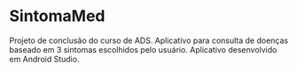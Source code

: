 # SintomaMed
Projeto de conclusão do curso de ADS. 
Aplicativo para consulta de doenças baseado em 3 sintomas escolhidos pelo usuário.
Aplicativo desenvolvido em Android Studio.
